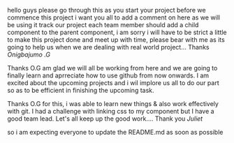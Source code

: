 hello guys please go through this as you start your project
before we commence this project i want you all to add a comment on here as we will be using it track our project
each team member should add a child component to the parent component, i am sorry i will have to be strict a little to make this project done and meet up with time, please bear with me as its going to help us when we are dealing with real world project...
Thanks _Onigbajumo .G_

Thanks O.G am glad we will all be working from here and we are going to finally learn and aprreciate how to use github from now onwards. I am excited about the upcoming projects and i wil implore us all to do our part so as to be efficient in finishing the upcoming task. 

Thanks O.G for this, i was able to learn new things & also work effectively with git.
I had a challenge with linking css to my component but I have a good team lead.
Let's all keep up the good work....
Thank you _Juliet_

so i am expecting everyone to update the README.md as soon as possible


